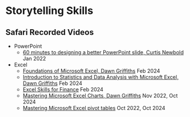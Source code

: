 # Storytelling Skills

## Safari Recorded Videos
- PowerPoint
  - [60 minutes to designing a better PowerPoint slide, Curtis Newbold](https://learning.oreilly.com/live-events/60-minutes-to-designing-a-better-powerpoint-slide/0636920054705/0636920064873/) Jan 2022
- Excel
  - [Foundations of Microsoft Excel, Dawn Griffiths](https://learning.oreilly.com/live-events/foundations-of-microsoft-excel/0636920059829/0790145055260/) Feb 2024
  - [Introduction to Statistics and Data Analysis with Microsoft Excel, Dawn Griffiths](https://learning.oreilly.com/live-events/introduction-to-statistics-and-data-analysis-with-microsoft-excel/0790145047020/0790145047011/) Feb 2024
  - [Excel Skills for Finance](https://learning.oreilly.com/live-events/excel-skills-for-finance/0790145043946/0790145043938/) Feb 2024
  - [Mastering Microsoft Excel Charts, Dawn Griffiths](https://learning.oreilly.com/live-events/mastering-microsoft-excel-charts/0636920059854/0642572007122/) Nov 2022, Oct 2024
  - [Mastering Microsoft Excel pivot tables](https://learning.oreilly.com/live-events/mastering-microsoft-excel-pivot-tables/0636920059840/0642572007126/) Oct 2022, Oct 2024

